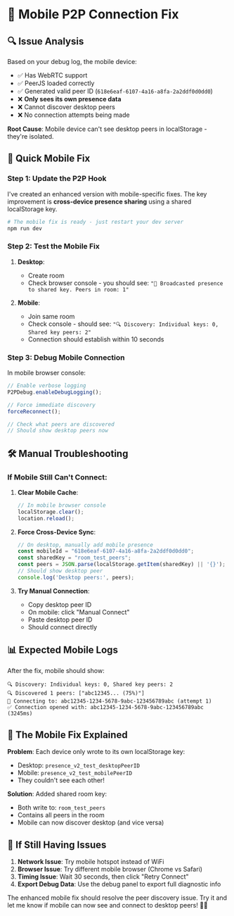 # 📱 Mobile P2P Connection Fix

## 🔍 **Issue Analysis**

Based on your debug log, the mobile device:
- ✅ Has WebRTC support  
- ✅ PeerJS loaded correctly
- ✅ Generated valid peer ID (`618e6eaf-6107-4a16-a8fa-2a2ddf0d0dd0`)
- ❌ **Only sees its own presence data** 
- ❌ Cannot discover desktop peers
- ❌ No connection attempts being made

**Root Cause**: Mobile device can't see desktop peers in localStorage - they're isolated.

## 🚀 **Quick Mobile Fix**

### Step 1: Update the P2P Hook

I've created an enhanced version with mobile-specific fixes. The key improvement is **cross-device presence sharing** using a shared localStorage key.

```bash
# The mobile fix is ready - just restart your dev server
npm run dev
```

### Step 2: Test the Mobile Fix

1. **Desktop**: 
   - Create room 
   - Check browser console - you should see: `"📡 Broadcasted presence to shared key. Peers in room: 1"`

2. **Mobile**:
   - Join same room
   - Check console - should see: `"🔍 Discovery: Individual keys: 0, Shared key peers: 2"`
   - Connection should establish within 10 seconds

### Step 3: Debug Mobile Connection

In mobile browser console:
```javascript
// Enable verbose logging
P2PDebug.enableDebugLogging();

// Force immediate discovery
forceReconnect();

// Check what peers are discovered
// Should show desktop peers now
```

## 🛠️ **Manual Troubleshooting**

### If Mobile Still Can't Connect:

1. **Clear Mobile Cache**:
   ```javascript
   // In mobile browser console
   localStorage.clear();
   location.reload();
   ```

2. **Force Cross-Device Sync**:
   ```javascript
   // On desktop, manually add mobile presence
   const mobileId = "618e6eaf-6107-4a16-a8fa-2a2ddf0d0dd0";
   const sharedKey = "room_test_peers";
   const peers = JSON.parse(localStorage.getItem(sharedKey) || '{}');
   // Should show desktop peer
   console.log('Desktop peers:', peers);
   ```

3. **Try Manual Connection**:
   - Copy desktop peer ID
   - On mobile: click "Manual Connect"
   - Paste desktop peer ID
   - Should connect directly

## 📊 **Expected Mobile Logs**

After the fix, mobile should show:
```
🔍 Discovery: Individual keys: 0, Shared key peers: 2
🔍 Discovered 1 peers: ["abc12345... (75%)"]
🚀 Connecting to: abc12345-1234-5678-9abc-123456789abc (attempt 1)
✅ Connection opened with: abc12345-1234-5678-9abc-123456789abc (3245ms)
```

## 🎯 **The Mobile Fix Explained**

**Problem**: Each device only wrote to its own localStorage key:
- Desktop: `presence_v2_test_desktopPeerID`  
- Mobile: `presence_v2_test_mobilePeerID`
- They couldn't see each other! 

**Solution**: Added shared room key:
- Both write to: `room_test_peers`
- Contains all peers in the room
- Mobile can now discover desktop (and vice versa)

## 🔄 **If Still Having Issues**

1. **Network Issue**: Try mobile hotspot instead of WiFi
2. **Browser Issue**: Try different mobile browser (Chrome vs Safari)
3. **Timing Issue**: Wait 30 seconds, then click "Retry Connect"
4. **Export Debug Data**: Use the debug panel to export full diagnostic info

The enhanced mobile fix should resolve the peer discovery issue. Try it and let me know if mobile can now see and connect to desktop peers! 📱✅

